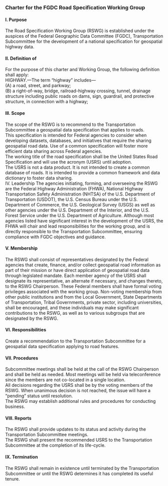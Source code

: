 
### Charter for the FGDC Road Specification Working Group  

#### I. Purpose     
The Road Specification Working Group (RSWG) is established under the auspices of the Federal Geographic Data Committee (FGDC), Transportation Subcommittee for the development of a national specification for geospatial highway data.     

#### II.  Definition of     
For the purpose of this charter and Working Group, the following definition shall apply:  
HIGHWAY.—The term “highway” includes—  
(A) a road, street, and parkway;  
(B) a right-of-way, bridge, railroad-highway crossing, tunnel, drainage structure including public roads on dams, sign, guardrail, and protective structure, in connection with a highway;  

#### III.  Scope  
The scope of the RSWG is to recommend to the Transportation Subcommittee a geospatial data specification that applies to roads.  
This specification is intended for Federal agencies to consider when developing datasets, databases, and initiatives that require the sharing geospatial road data. Use of a common specification will foster more efficient data sharing across Federal agencies.  
The working title of the road specification shall be the United States Road Specification and will use the acronym (USRS) until adoption.  
The USRS is not a data product. It is not intended to create a common database of roads. It is intended to provide a common framework and data dictionary to foster data sharing.  
IV. Leadership
The agencies initiating, forming, and overseeing the RSWG are the Federal Highway Administration (FHWA), National Highway Transportation Safety Administration (NHTSA) of the U.S. Department of Transportation (USDOT), the U.S. Census Bureau under the U.S. Department of Commerce, the U.S. Geological Survey (USGS) as well as other agencies under the U.S. Department of the Interior, and the U.S. Forest Service under the U.S. Department of Agriculture. Although most agencies listed have significant interest in the development of the USRS, the FHWA will chair and lead responsibilities for the working group, and is directly responsible to the Transportation Subcommittee, ensuring compliance with FGDC objectives and guidance.  

#### V.  Membership  
The RSWG shall consist of representatives designated by the Federal agencies that create, finance, and/or collect geospatial road information as part of their mission or have direct application of geospatial road data through legislated mandate. Each member agency of the USRS shall designate its representative, an alternate if necessary, and changes thereto, to the RSWG Chairperson. These Federal members shall have formal voting privileges associated with the working group.  Non-voting membership from other public institutions and from the Local Government, State Departments of Transportation, Tribal Governments, private sector, including universities, shall be encouraged, and these individuals may make significant contributions to the RSWG, as well as to various subgroups that are designated by the RSWG.   

#### VI. Responsibilities  
Create a recommendation to the Transportation Subcommittee for a geospatial data specification applying to road features.  

#### VII.  Procedures  
Subcommittee meetings shall be held at the call of the RSWG Chairperson and shall be held as needed. Most meetings will be held via teleconference since the members are not co-located in a single location.   
All decisions regarding the USRS shall be by the voting members of the RSWG. When unanimous decision is not reached, the issue will have a “pending” status until resolution.  
The RSWG may establish additional rules and procedures for conducting business.  

#### VIII.  Reports  
The RSWG shall provide updates to its status and activity during the Transportation Subcommittee meetings.  
The RSWG shall present the recommended USRS to the Transportation Subcommittee at the completion of its life-cycle.  

#### IX. Termination  
The RSWG shall remain in existence until terminated by the Transportation Subcommittee or until the RSWG determines it has completed its useful tenure.  

